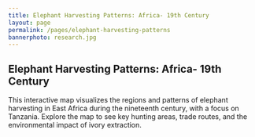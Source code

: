 ```yaml
---
title: Elephant Harvesting Patterns: Africa- 19th Century
layout: page
permalink: /pages/elephant-harvesting-patterns
bannerphoto: research.jpg
---
```


<div class="cell large-10">
<h2>Elephant Harvesting Patterns: Africa- 19th Century</h2>
<p>This interactive map visualizes the regions and patterns of elephant harvesting in East Africa during the nineteenth century, with a focus on Tanzania. Explore the map to see key hunting areas, trade routes, and the environmental impact of ivory extraction.</p>
</div>

<div id="harvesting-map" style="height: 600px; margin-bottom: 2em;"></div>

<script src="https://unpkg.com/leaflet@1.7.1/dist/leaflet.js"></script>
<link rel="stylesheet" href="https://unpkg.com/leaflet@1.7.1/dist/leaflet.css" />

<script>
    var map = L.map('harvesting-map').setView([-6.3690, 34.8888], 6); // Centered on Tanzania
    L.tileLayer('https://{s}.tile.openstreetmap.org/{z}/{x}/{y}.png', {
        maxZoom: 18,
        attribution: '© OpenStreetMap contributors'
    }).addTo(map);
    // Example marker for Dar es Salaam
    L.marker([-6.7924, 39.2083]).addTo(map)
        .bindPopup('<b>Dar es Salaam</b><br>Major port and trade hub for ivory in the nineteenth century.');
    // Marker for Mrima Coast region with historical context
    L.marker([-5.0, 39.5]).addTo(map)
        .bindPopup('<b>Mrima Coast</b><br>This region was the first in East Africa to be intensively exploited and cleared of elephant populations during the nineteenth-century ivory trade. The Mrima Coast, stretching from Mombasa to Dar es Salaam, played a pivotal role in the early history of ivory extraction and export.');
    // Further expanded polygon near Mombasa and inland
    var coastPolygonCoords = [
        [-3.8, 39.5],   // Inland northwest of Mombasa
        [-4.05, 39.68], // Mombasa (coast)
        [-4.5, 39.75],  // South of Mombasa (coast)
        [-5.07, 39.10], // Tanga (inland)
        [-5.5, 38.80],  // Inland from Pangani
        [-6.44, 38.50], // Inland from Bagamoyo
        [-6.81, 38.90], // Inland from Dar es Salaam
        [-6.81, 39.28], // Dar es Salaam (coast)
        [-6.44, 38.90], // Bagamoyo (coast)
        [-5.5, 39.30],  // Pangani (coast)
        [-5.07, 39.10], // Tanga (coast)
        [-4.5, 39.75],  // South of Mombasa (coast)
        [-3.8, 39.5]    // Close polygon inland near Mombasa
    ];
    var coastPolygon = L.polygon(coastPolygonCoords, {
        color: 'blue',
        fillColor: '#3399ff',
        fillOpacity: 0.35,
        weight: 2
    }).addTo(map);
    coastPolygon.bindPopup('<b>Expanded Coastal & Inland Region: Mombasa to Dar es Salaam</b><br>This region now includes a larger inland area near Mombasa, as well as the coast and adjacent interior.');
    // Polygon for central Tanzania region including Legogo and Nyamwezi
    var centralTanzaniaCoords = [
        [-5.5, 34.5], // Near Tabora (Nyamwezi region)
        [-5.0, 35.5], // North of Tabora
        [-6.5, 36.5], // East of Tabora (Legogo region)
        [-7.5, 36.0], // South of Legogo
        [-7.0, 35.0], // Southwest of Legogo
        [-6.0, 34.0], // West of Tabora
        [-5.5, 34.5]  // Close polygon
    ];
    var centralTanzaniaPolygon = L.polygon(centralTanzaniaCoords, {
        color: 'red',
        fillColor: '#ff6666',
        fillOpacity: 0.35,
        weight: 2
    }).addTo(map);
    centralTanzaniaPolygon.bindPopup('<b>Central Tanzania: Legogo & Nyamwezi</b><br>This region, including the Legogo and Nyamwezi areas, was a major center for elephant hunting and ivory trade in the nineteenth century.');
    // Polygon for West Shore of Lake Victoria and Rwanda-Burundi region
    var lakeVictoriaWestCoords = [
        [-1.0, 31.5], // West shore of Lake Victoria (Tanzania)
        [-1.5, 30.5], // North Rwanda
        [-2.5, 29.7], // Rwanda
        [-3.5, 29.6], // Burundi
        [-4.0, 30.0], // South Burundi
        [-3.0, 31.0], // South of Lake Victoria
        [-1.0, 31.5]  // Close polygon
    ];
    var lakeVictoriaWestPolygon = L.polygon(lakeVictoriaWestCoords, {
        color: 'green',
        fillColor: '#66ff66',
        fillOpacity: 0.35,
        weight: 2
    }).addTo(map);
    lakeVictoriaWestPolygon.bindPopup('<b>West Shore of Lake Victoria & Rwanda-Burundi</b><br>This region was a significant area for elephant populations and ivory trade, especially in the nineteenth century.');
</script>
